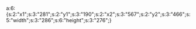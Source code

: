 a:6:{s:2:"x1";s:3:"281";s:2:"y1";s:3:"190";s:2:"x2";s:3:"567";s:2:"y2";s:3:"466";s:5:"width";s:3:"286";s:6:"height";s:3:"276";}